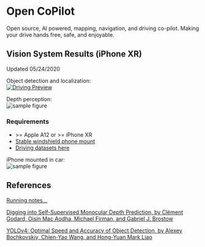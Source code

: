 # Open CoPilot
Open source, AI powered, mapping, navigation, and driving co-pilot. Making your drive hands free, safe, and enjoyable.

## Vision System Results (iPhone XR)
Updated 05/24/2020<br/>

Object detection and localization:<br/>
[![Driving Preview](https://github.com/blakete/Open-CoPilot/blob/master/pictures/IMG_9662.jpeg)](https://youtu.be/mBYH2uKsEzM "Open CoPilot Preview")

Depth perception:<br/>
![sample figure](https://github.com/blakete/Open-CoPilot/blob/master/initial-results.gif)

### Requirements
* \>= Apple A12 or \>= iPhone XR
* [Stable windshield phone mount](https://www.amazon.com/gp/product/B076B27WP6/ref=ppx_yo_dt_b_asin_title_o02_s00?ie=UTF8&psc=1)
* [Driving datasets here](https://bit.ly/3g9T9Ak)

iPhone mounted in car:<br/>
![sample figure](https://github.com/blakete/Open-CoPilot/blob/master/pictures/phone-mounted-vertical.png)

## References
[Running notes...](https://docs.google.com/document/d/1BoW7_TKAKsI0n-vwv7Fziyctg6jCQ8d4w3IcRLpaUX8/edit?usp=sharing)

[Digging into Self-Supervised Monocular Depth Prediction, by Clément Godard, Oisin Mac Aodha, Michael Firman, and Gabriel J. Brostow](https://github.com/nianticlabs/monodepth2)

[YOLOv4: Optimal Speed and Accuracy of Object Detection, by Alexey Bochkovskiy, Chien-Yao Wang, and Hong-Yuan Mark Liao](https://arxiv.org/abs/2004.10934)




